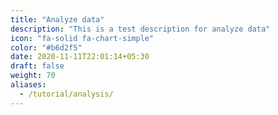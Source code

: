 ```yaml
---
title: "Analyze data"
description: "This is a test description for analyze data"
icon: "fa-solid fa-chart-simple"
color: "#b6d2f5"
date: 2020-11-11T22:01:14+05:30
draft: false
weight: 70
aliases:
  - /tutorial/analysis/
---
```

